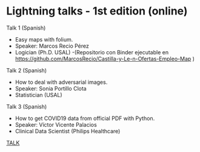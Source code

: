 # Lightning talks - 1st edition (online)

Talk 1 (Spanish)
- Easy maps with folium. 
- Speaker: Marcos Recio Pérez
- Logician (Ph.D. USAL)
-(Repositorio con Binder ejecutable en https://github.com/MarcosRecio/Castilla-y-Le-n-Ofertas-Empleo-Map )

Talk 2 (Spanish)
- How to deal with adversarial images.
- Speaker: Sonia Portillo Clota
- Statistician (USAL)

Talk 3 (Spanish)
- How to get COVID19 data from official PDF with Python.
- Speaker: Víctor Vicente Palacios
- Clinical Data Scientist (Philips Healthcare)

[TALK](https://www.youtube.com/watch?v=73USfh8q_BQ)
